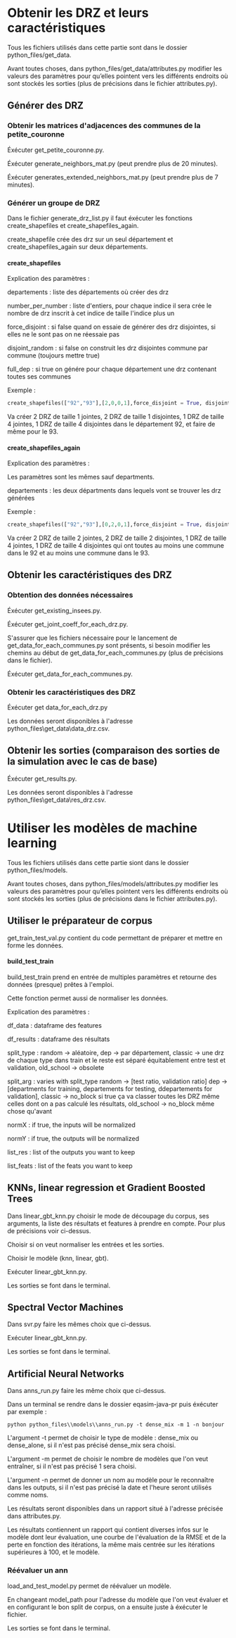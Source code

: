 # Obtenir les DRZ et leurs caractéristiques

Tous les fichiers utilisés dans cette partie sont dans le dossier python_files/get_data.

Avant toutes choses, dans python_files/get_data/attributes.py modifier les valeurs des paramètres pour qu’elles pointent vers les différents endroits où sont stockés les sorties (plus de précisions dans le fichier attributes.py).

## Générer des DRZ

### Obtenir les matrices d'adjacences des communes de la petite_couronne

Éxécuter get_petite_couronne.py.

Éxécuter generate_neighbors_mat.py (peut prendre plus de 20 minutes).

Éxécuter generates_extended_neighbors_mat.py (peut prendre plus de 7 minutes).

### Générer un groupe de DRZ

Dans le fichier generate_drz_list.py il faut éxécuter les fonctions create_shapefiles et create_shapefiles_again.

create_shapefile crée des drz sur un seul département et create_shapefiles_again sur deux départements.

#### create_shapefiles

Explication des paramètres :

departements : liste des départements où créer des drz

number_per_number : liste d'entiers, pour chaque indice il sera crée le nombre de drz inscrit à cet indice de taille l'indice plus un

force_disjoint : si false quand on essaie de générer des drz disjointes, si elles ne le sont pas on ne réessaie pas

disjoint_random : si false on construit les drz disjointes commune par commune (toujours mettre true)

full_dep : si true on génére pour chaque département une drz contenant toutes ses communes 

Exemple :
```python
create_shapefiles(["92","93"],[2,0,0,1],force_disjoint = True, disjoint_random = True, full_dep = False):
```
Va créer 2 DRZ de taille 1 jointes, 2 DRZ de taille 1 disjointes, 1 DRZ de taille 4 jointes, 1 DRZ de taille 4 disjointes dans le département 92, et faire de même pour le 93.

#### create_shapefiles_again

Explication des paramètres :

Les paramètres sont les mêmes sauf departments.

departements : les deux départments dans lequels vont se trouver les drz générées

Exemple :
```python
create_shapefiles(["92","93"],[0,2,0,1],force_disjoint = True, disjoint_random = True, full_dep = False):
```
Va créer 2 DRZ de taille 2 jointes, 2 DRZ de taille 2 disjointes, 1 DRZ de taille 4 jointes, 1 DRZ de taille 4 disjointes qui ont toutes au moins une commune dans le 92 et au moins une commune dans le 93.

## Obtenir les caractéristiques des DRZ 

### Obtention des données nécessaires 
Éxécuter get_existing_insees.py.

Éxécuter get_joint_coeff_for_each_drz.py.

S'assurer que les fichiers nécessaire pour le lancement de get_data_for_each_communes.py sont présents, si besoin modifier les chemins au début de get_data_for_each_communes.py (plus de précisions dans le fichier).

Éxécuter get_data_for_each_communes.py.

### Obtenir les caractéristiques des DRZ 

Éxécuter get data_for_each_drz.py

Les données seront disponibles à l'adresse python_files\\get_data\\data_drz.csv.

## Obtenir les sorties (comparaison des sorties de la simulation avec le cas de base)

Éxécuter get_results.py.

Les données seront disponibles à l'adresse python_files\\get_data\\res_drz.csv.

# Utiliser les modèles de machine learning

Tous les fichiers utilisés dans cette partie siont dans le dossier python_files/models.

Avant toutes choses, dans python_files/models/attributes.py modifier les valeurs des paramètres pour qu’elles pointent vers les différents endroits où sont stockés les sorties (plus de précisions dans le fichier attributes.py).

## Utiliser le préparateur de corpus

get_train_test_val.py contient du code permettant de préparer et mettre en forme les données.

#### build_test_train

build_test_train prend en entrée de multiples paramètres et retourne des données (presque) prêtes à l'emploi.

Cette fonction permet aussi de normaliser les données.

Explication des paramètres :

df_data : dataframe des features

df_results : dataframe des résultats

split_type : random -> aléatoire, dep -> par département, classic -> une drz de chaque type dans train et le reste est séparé équitablement entre test et validation, old_school -> obsolete

split_arg : varies with split_type  random -> [test ratio, validation ratio] dep -> [departments for training, departements for testing, ddepartements for validation], classic -> no_block si true ça va classer toutes les DRZ même celles dont on a pas calculé les résultats, old_school -> no_block même chose qu'avant

normX : if true, the inputs will be normalized

normY : if true, the outputs will be normalized

list_res : list of the outputs you want to keep

list_feats : list of the feats you want to keep

## KNNs, linear regression et Gradient Boosted Trees

Dans linear_gbt_knn.py choisir le mode de découpage du corpus, ses arguments, la liste des résultats et features à prendre en compte. Pour plus de précisions voir ci-dessus.

Choisir si on veut normaliser les entrées et les sorties.

Choisir le modèle (knn, linear, gbt).

Exécuter linear_gbt_knn.py.

Les sorties se font dans le terminal.

## Spectral Vector Machines

Dans svr.py faire les mêmes choix que ci-dessus.

Exécuter linear_gbt_knn.py.

Les sorties se font dans le terminal.

## Artificial Neural Networks

Dans anns_run.py faire les même choix que ci-dessus.


Dans un terminal se rendre dans le dossier eqasim-java-pr puis éxécuter par exemple :
```shell
python python_files\\models\\anns_run.py -t dense_mix -m 1 -n bonjour
```

L'argument -t permet de choisir le type de modèle : dense_mix ou dense_alone, si il n'est pas précisé dense_mix sera choisi.

L'argument -m permet de choisir le nombre de modèles que l'on veut entraîner, si il n'est pas précisé 1 sera choisi.

L'argument -n permet de donner un nom au modèle pour le reconnaître dans les outputs, si il n'est pas précisé la date et l'heure seront utilisés comme noms.

Les résultats seront disponibles dans un rapport situé à l'adresse précisée dans attributes.py.

Les résultats contiennent un rapport qui contient diverses infos sur le modèle dont leur évaluation, une courbe de l'évaluation de la RMSE et de la perte en fonction des itérations, la même mais centrée sur les itérations supérieures à 100, et le modèle.

### Réévaluer un ann

load_and_test_model.py permet de réévaluer un modèle. 

En changeant model_path pour l'adresse du modèle que l'on veut évaluer et en configurant le bon split de corpus, on a ensuite juste à éxécuter le fichier.

Les sorties se font dans le terminal.

